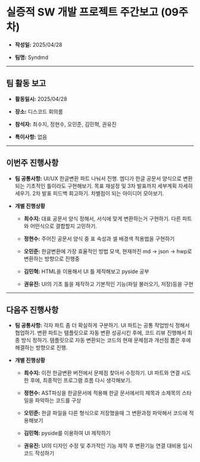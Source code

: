 # 실증적 SW 개발 프로젝트 주간보고 (09주차)
- **작성일:** 2025/04/28

- **팀명:** Syndmd

***

## 팀 활동 보고
- **활동일시:** 2025/04/28

- **장소:** 디스코드 회의룸

- **참석자:** 최수지, 정현수, 오민준, 김민혁, 권유진

- **특이사항:** 없음

***

## 이번주 진행사항
- **팀 공통사항:** UI/UX 한글변환 파트 나눠서 진행. 엠디가 한글 공문서 양식으로 변환되는 기초적인 틀이라도 구현해보기. 목표 재설정 및 3차 발표까지 세부계획 자세히 세우기. 2차 발표 피드백 회고하기. 차별점이 되는 아이디어 모아보기.

- **개별 진행상황**

  - **최수지:** 대표 공문서 양식 정해서, 서식에 맞게 변환하는거 구현하기. 다른 파트와 어떤식으로 결합할지 고민하기.

  - **정현수:** 주어진 공문서 양식 중 표 속성과 셀 배경색 적용법을 구현하기

  - **오민준:**  한글변환에 가장 효율적인 방법 모색, 현재까진 md -> json -> hwp로 변환하는 방향으로 진행중

  - **김민혁:** HTML을 이용해서 UI 틀 제작해보고 pyside 공부

  - **권유진:** UI의 기초 틀을 제작하고 기본적인 기능(파일 불러오기, 저장)등을 구현

***

## 다음주 진행사항
- **팀 공통사항:** 각자 파트 좀 더 확실하게 구분하기. UI 파트는 공통 작업방식 정해서 협업하기. 변환 파트는 템플릿으로 자동 변환 성공시킨 후에, 코드 리뷰 진행해서 최종 방식 정하기. 템플릿으로 자동 변환되는 코드의 현재 문제점과 개선점 뽑은 후에 해결하는 방향으로 진행.

- **개별 진행상황**

  - **최수지:** 이전 한글변환 버전에서 문제점 찾아서 수정하기. UI 파트와 연결 시도한 후에, 최종적인 프로그램 흐름 다시 생각해보기.

  - **정현수:** AST파싱을 한글문서에 적용해 한글 문서에서의 제목과 소제목의 스타일을 파악하는 코드를 구상

  - **오민준:** 한글 파일을 다른 형식으로 저장했을때 그 변환과정 파악해서 코드에 적용해보기

  - **김민혁:** pyside를 이용하여 UI 제작하기

  - **권유진:** UI의 디자인 수정 및 추가적인 기능 제작 후 변환기능 연결 대비용 임시 코드 작성하기
